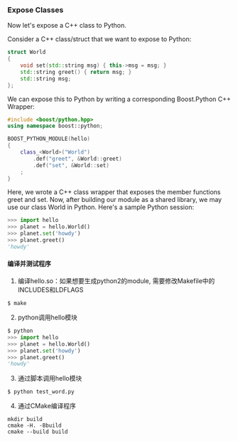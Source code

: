 ### Expose Classes

Now let's expose a C++ class to Python.

Consider a C++ class/struct that we want to expose to Python:

```cpp
struct World
{
    void set(std::string msg) { this->msg = msg; }
    std::string greet() { return msg; }
    std::string msg;
};
```

We can expose this to Python by writing a corresponding Boost.Python C++ Wrapper:

```cpp
#include <boost/python.hpp>
using namespace boost::python;

BOOST_PYTHON_MODULE(hello)
{
    class_<World>("World")
        .def("greet", &World::greet)
        .def("set", &World::set)
    ;
}
```

Here, we wrote a C++ class wrapper that exposes the member functions greet and set. Now, after building our module as a shared library, we may use our class World in Python. Here's a sample Python session:

```python
>>> import hello
>>> planet = hello.World()
>>> planet.set('howdy')
>>> planet.greet()
'howdy'
```

#### 编译并测试程序
1. 编译hello.so：如果想要生成python2的module, 需要修改Makefile中的INCLUDES和LDFLAGS  

```shell
$ make
```

2. python调用hello模块

```python
$ python
>>> import hello
>>> planet = hello.World()
>>> planet.set('howdy')
>>> planet.greet()
'howdy'
```

3. 通过脚本调用hello模块

```shell
$ python test_word.py
```

4. 通过CMake编译程序

```shell
mkdir build
cmake -H. -Bbuild
cmake --build build
```

